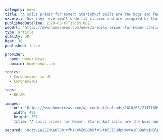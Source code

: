 ```yaml
---
category: news
title: "A soils primer for Homer: Starichkof soils are the bogs and fens of Alaska"
excerpt: "Now they have small underfit streams and are occupied by Starichkof and similar organic soils. Other large areas of organic soils are in broad river valleys like the Beaver Creek flats of the upper Anchor River Valley,"
publishedDateTime: 2020-05-07T19:59:00Z
webUrl: "https://www.homernews.com/news/a-soils-primer-for-homer-starichkof-soils-are-the-bogs-and-fens-of-alaska/"
type: article
quality: 38
heat: 38
published: false

provider:
  name: Homer News
  domain: homernews.com

topics:
  - Coronavirus in US
  - Coronavirus

tags:
  - US-AK

images:
  - url: "https://www.homernews.com/wp-content/uploads/2020/05/21471689_web1_TSR_StarichkofSoils-HOM-200409.jpg"
    width: 491
    height: 327
    title: "A soils primer for Homer: Starichkof soils are the bogs and fens of Alaska"

secured: "0ctzVLa22ZMKaOl0hjrfh1KmkZOGOh9f40vtD5EIJHdpHWvvA1PG9ahnjNBlpO0LabqkT8LesX85m2PIxHjo4AXUJewyg33DCZd+AfrfChrZ4kbG6zqEdemMw+sxQqV1Mge9gcFogSrPe5Zd+EADNfe8HMnv5cc9YZMfpRYCfMo18jsfRM54/kn5W8lp2GFCVHnvh4Vh5PZvvnSOfIXuXkbQVJOD9czSm4MK8VQ6PS0nF25rfv1gLwXwKq+lfzhZ9raUbfeagP5VQjl4PHQojXaHcy+2j3CGXgGUj9EisoPSpoSfHRZITOW31eACqSjw;MnAGRog0qxDdB8rhmPsCkg=="
---
```


